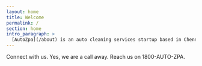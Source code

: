 ```yaml
---
layout: home
title: Welcome
permalink: /
section: home
intro_paragraph: >
  [AutoZpa](/about) is an auto cleaning services startup based in Chennai, India. We focus on delivering full service [car detailing services](/blog) from cleaning to polishing.
---
```

Connect with us. Yes, we are a call away. Reach us on 1800-AUTO-ZPA.
